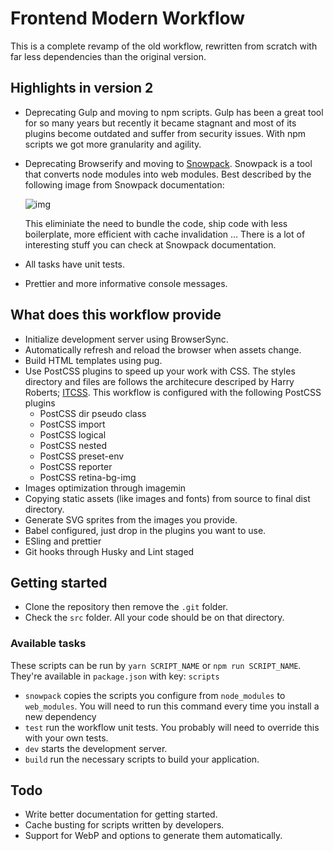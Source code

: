 # Frontend Modern Workflow

This is a complete revamp of the old workflow, rewritten from scratch with far less dependencies than the original version.

## Highlights in version 2

* Deprecating Gulp and moving to npm scripts. Gulp has been a great tool for so many years but recently it became stagnant and most of its plugins become outdated and suffer from security issues. With npm scripts we got more granularity and agility.

* Deprecating Browserify and moving to [Snowpack](https://www.snowpack.dev/). Snowpack is a tool that converts node modules into web modules. Best described by the following image from Snowpack documentation:

    ![img](https://www.snowpack.dev/img/how-does-it-work.jpg)

    This eliminiate the need to bundle the code, ship code with less boilerplate, more efficient with cache invalidation ... There is a lot of interesting stuff you can check at Snowpack documentation.

* All tasks have unit tests.

* Prettier and more informative console messages.

## What does this workflow provide

* Initialize development server using BrowserSync.
* Automatically refresh and reload the browser when assets change.
* Build HTML templates using pug.
* Use PostCSS plugins to speed up your work with CSS. The styles directory and files are follows the architecure descriped by Harry Roberts; [ITCSS](https://itcss.io/). This workflow is configured with the following PostCSS plugins
  * PostCSS dir pseudo class
  * PostCSS import
  * PostCSS logical
  * PostCSS nested
  * PostCSS preset-env
  * PostCSS reporter
  * PostCSS retina-bg-img
* Images optimization through imagemin
* Copying static assets (like images and fonts) from source to final dist directory.
* Generate SVG sprites from the images you provide.
* Babel configured, just drop in the plugins you want to use.
* ESling and prettier
* Git hooks through Husky and Lint staged

## Getting started

* Clone the repository then remove the `.git` folder.
* Check the `src` folder. All your code should be on that directory.

### Available tasks

These scripts can be run by `yarn SCRIPT_NAME` or `npm run SCRIPT_NAME`. They're available in `package.json` with key: `scripts`

* `snowpack` copies the scripts you configure from `node_modules` to `web_modules`. You will need to run this command every time you install a new dependency
* `test` run the workflow unit tests. You probably will need to override this with your own tests.
* `dev` starts the development server.
* `build` run the necessary scripts to build your application.

## Todo

* Write better documentation for getting started.
* Cache busting for scripts written by developers.
* Support for WebP and options to generate them automatically.
